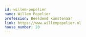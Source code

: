 ```yaml
---
id: willem-popelier
name: Willem Popelier
profession: Beeldend kunstenaar
link: https://www.willempopelier.nl
house_number: 20
---
```

